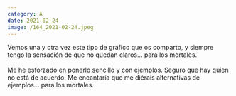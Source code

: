 ```yaml
--- 
category: A 
date: 2021-02-24 
image: /164_2021-02-24.jpeg 
--- 
```


Vemos una y otra vez este tipo de gráfico que os comparto, y siempre tengo la sensación de que no quedan claros... para los mortales.<br><br>Me he esforzado en ponerlo sencillo y con ejemplos. Seguro que hay quien no está de acuerdo. Me encantaría que me diérais alternativas de ejemplos... para los mortales.